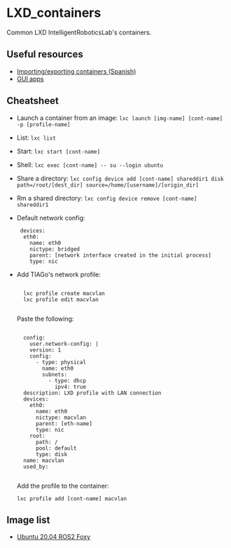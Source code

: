 # LXD_containers
Common LXD IntelligentRoboticsLab's containers.

## Useful resources
* [Importing/exporting containers (Spanish)](https://superadmin.es/blog/devops/backup-contenedores-lxd/)
* [GUI apps](https://blog.simos.info/how-to-run-graphics-accelerated-gui-apps-in-lxd-containers-on-your-ubuntu-desktop/)

## Cheatsheet
* Launch a container from an image: `lxc launch [img-name] [cont-name] -p [profile-name]`
* List:  `lxc list`
* Start: `lxc start [cont-name]`
* Shell: `lxc exec [cont-name] -- su --login ubuntu`
* Share a directory: `lxc config device add [cont-name] shareddir1 disk path=/root/[dest_dir] source=/home/[username]/[origin_dir]`
* Rm a shared directory: `lxc config device remove [cont-name] shareddir1`
* Default network config:
  <pre><code> devices:
    eth0:
      name: eth0
      nictype: bridged
      parent: [network interface created in the initial process]
      type: nic
  </code></pre>
  
* Add TIAGo's network profile: 
  <pre><code>
    lxc profile create macvlan
    lxc profile edit macvlan
   </code></pre> 
   Paste the following:
   <pre><code>
    config:
      user.network-config: |
      version: 1
      config:
        - type: physical
          name: eth0
          subnets:
            - type: dhcp
              ipv4: true
    description: LXD profile with LAN connection
    devices:
      eth0:
        name: eth0
        nictype: macvlan
        parent: [eth-name]
        type: nic
      root:
        path: /
        pool: default
        type: disk
    name: macvlan
    used_by:
   </code></pre>
   Add the profile to the container:
   <pre><code>lxc profile add [cont-name] macvlan </code></pre>


## Image list
- [Ubuntu 20.04 ROS2 Foxy](https://urjc-my.sharepoint.com/:u:/g/personal/jonatan_gines_urjc_es/EeZaYss1yhVJnrA9-BaBVzIBnomDGFDW4gThZ6iRO6Z8lQ?e=fk5XeG)
